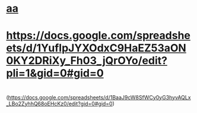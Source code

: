 # [aa](https://docs.google.com/spreadsheets/d/1YufIpJYXOdxC9HaEZ53aON0KY2DRiXy_Fh03_jQrOYo/edit?pli=1&gid=0#gid=0)
# https://docs.google.com/spreadsheets/d/1YufIpJYXOdxC9HaEZ53aON0KY2DRiXy_Fh03_jQrOYo/edit?pli=1&gid=0#gid=0


#
(https://docs.google.com/spreadsheets/d/1BaaJ9cW8SfWCy0yG3hyvAQLx_LBo2ZyhhQ68oEHcKz0/edit?gid=0#gid=0)

